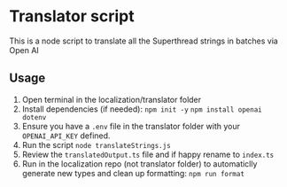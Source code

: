 # Translator script

This is a node script to translate all the Superthread strings in batches via Open AI

## Usage

1. Open terminal in the localization/translator folder
2. Install dependencies (if needed): `npm init -y` `npm install openai dotenv`
3. Ensure you have a `.env` file in the translator folder with your `OPENAI_API_KEY` defined.
4. Run the script `node translateStrings.js`
5. Review the `translatedOutput.ts` file and if happy rename to `index.ts`
6. Run in the localization repo (not translator folder) to automaticlly generate new types and clean up formatting: `npm run format`
